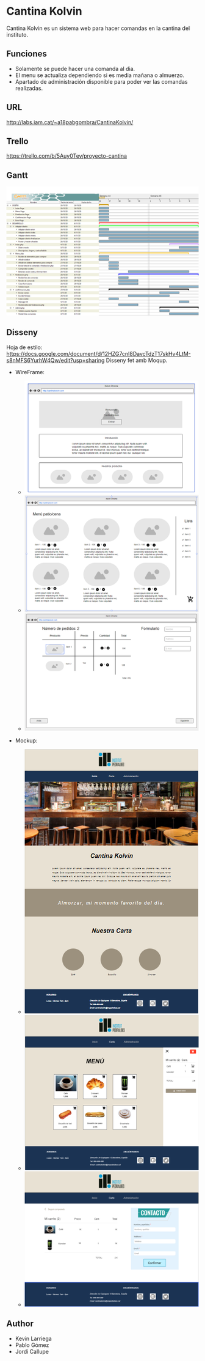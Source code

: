 # Cantina Kolvin
Cantina Kolvin es un sistema web para hacer comandas en la cantina del instituto.

## Funciones
* Solamente se puede hacer una comanda al dia.
* El menu se actualiza dependiendo si es media mañana o almuerzo.
* Apartado de administración disponible para poder ver las comandas realizadas.

## URL
http://labs.iam.cat/~a18pabgombra/CantinaKolvin/

## Trello
https://trello.com/b/5Auy0Tev/proyecto-cantina

## Gantt
![Diagrama de Gantt](https://github.com/PabloGomezB/CantinaKolvin/blob/main/img/gantt/proyecto_cantina.png)

## Disseny
Hoja de estilo: https://docs.google.com/document/d/12HZG7cnI8DavcTdzT17skHv4LtM-s8nMFS6YurhW4Qw/edit?usp=sharing
Disseny fet amb Moqup.
- WireFrame:
    - ![Landing Wireframe](https://github.com/PabloGomezB/CantinaKolvin/blob/main/img/disseny/wireframe/landingWireframe.png)
    - ![Menu Wireframe](https://github.com/PabloGomezB/CantinaKolvin/blob/main/img/disseny/wireframe/menuWireframe.png)
    - ![Finalizacion Wireframe](https://github.com/PabloGomezB/CantinaKolvin/blob/main/img/disseny/wireframe/finalizar_wireframe.png)

- Mockup:
    - ![Landing Mockup](https://github.com/PabloGomezB/CantinaKolvin/blob/main/img/disseny/mockup/landingMockup.png)
    - ![Menu Mockup](https://github.com/PabloGomezB/CantinaKolvin/blob/main/img/disseny/mockup/menu_mockup.png)
    - ![Finalizacion Mockup](https://github.com/PabloGomezB/CantinaKolvin/blob/main/img/disseny/mockup/finalizacion_mockup.png)
## Author
* Kevin Larriega
* Pablo Gómez
* Jordi Callupe
